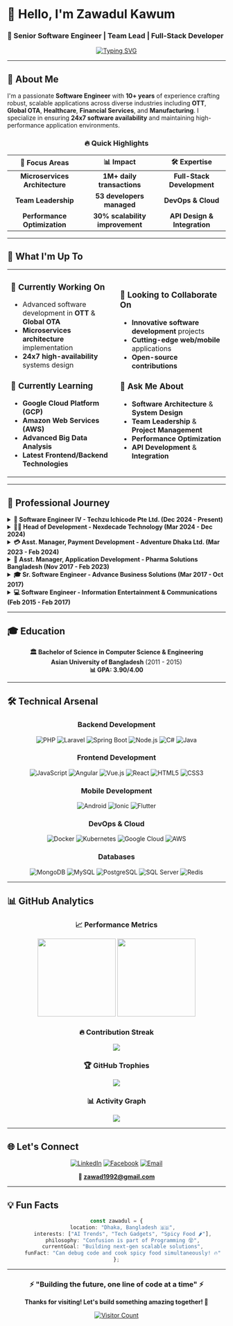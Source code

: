 # 👋 Hello, I'm **Zawadul Kawum**
### 🚀 Senior Software Engineer | Team Lead | Full-Stack Developer

<div align="center">
  
[![Typing SVG](https://readme-typing-svg.herokuapp.com?font=Fira+Code&size=22&pause=1000&color=00D9FF&center=true&vCenter=true&width=600&lines=10%2B+Years+of+Software+Engineering;Full-Stack+Developer;DevOps+%26+Cloud+Enthusiast;Team+Leader+%26+Mentor;Building+Scalable+Solutions)](https://git.io/typing-svg)

</div>

---

## 🎯 **About Me**

I'm a passionate **Software Engineer** with **10+ years** of experience crafting robust, scalable applications across diverse industries including **OTT**, **Global OTA**, **Healthcare**, **Financial Services**, and **Manufacturing**. I specialize in ensuring **24x7 software availability** and maintaining high-performance application environments.

<div align="center">

### 🔥 **Quick Highlights**
| 🎯 **Focus Areas** | 📊 **Impact** | 🛠️ **Expertise** |
|:--:|:--:|:--:|
| **Microservices Architecture** | **1M+ daily transactions** | **Full-Stack Development** |
| **Team Leadership** | **53 developers managed** | **DevOps & Cloud** |
| **Performance Optimization** | **30% scalability improvement** | **API Design & Integration** |

</div>

---

## 🚀 **What I'm Up To**

<table>
<tr>
<td width="50%">

### 🔭 **Currently Working On**
- Advanced software development in **OTT** & **Global OTA**
- **Microservices architecture** implementation
- **24x7 high-availability** systems design

### 🌱 **Currently Learning**
- **Google Cloud Platform (GCP)**
- **Amazon Web Services (AWS)**
- **Advanced Big Data Analysis**
- **Latest Frontend/Backend Technologies**

</td>
<td width="50%">

### 👯 **Looking to Collaborate On**
- **Innovative software development** projects
- **Cutting-edge web/mobile** applications
- **Open-source contributions**

### 💬 **Ask Me About**
- **Software Architecture** & **System Design**
- **Team Leadership** & **Project Management**
- **Performance Optimization**
- **API Development** & **Integration**

</td>
</tr>
</table>

---

## 💼 **Professional Journey**

<details>
<summary><strong>🏢 Software Engineer IV - Techzu Ichicode Pte Ltd. (Dec 2024 - Present)</strong></summary>

```
🔄 Currently transitioning - Updates coming soon!
```

</details>

<details>
<summary><strong>👨‍💼 Head of Development - Nexdecade Technology (Mar 2024 - Dec 2024)</strong></summary>

**🎯 Key Responsibilities:**
- **Led 53 developers** across multiple projects
- **OTT platform development** using Spring Boot
- **VMS & HRM solutions** with Laravel, MySQL, SOAP/REST APIs
- **WebRTC calling application** with cross-device functionality

**🏆 Major Achievements:**
- ✅ **30% scalability improvement** through microservices migration
- ✅ **20% GCP cost reduction** via Redis optimization
- ✅ **20% API response time improvement**

</details>

<details>
<summary><strong>💳 Asst. Manager, Payment Development - Adventure Dhaka Ltd. (Mar 2023 - Feb 2024)</strong></summary>

**🎯 Key Responsibilities:**
- **Global payment platform** design & development
- **NDC Airlines project** handling 1M+ daily transactions
- **Cross-border team coordination** and sprint management

**🏆 Major Achievements:**
- ✅ **1M+ daily payments** processed globally (Philippines, Korea, Japan, India)
- ✅ **Microservices migration** for NDC Airlines platform
- ✅ **Multi-gateway integration** for worldwide payment processing

</details>

<details>
<summary><strong>🏥 Asst. Manager, Application Development - Pharma Solutions Bangladesh (Nov 2017 - Feb 2023)</strong></summary>

**🎯 Key Responsibilities:**
- **24/7 ERP system support** and team leadership
- **Mobile & web application development** for 800+ field force
- **Patient management systems** serving 10,000+ clients
- **Quality management & automation** systems

**🏆 Major Achievements:**
- ✅ **100% order processing automation** eliminating manual data entry
- ✅ **50% manual effort reduction** across 20+ branches
- ✅ **Complete HR automation** (recruitment, attendance, billing)
- ✅ **Disaster recovery system** implementation

</details>

<details>
<summary><strong>🎓 Sr. Software Engineer - Advance Business Solutions (Mar 2017 - Oct 2017)</strong></summary>

**🎯 Key Responsibilities:**
- **Business & Education ERP** development
- **Client requirement analysis** and solution delivery
- **Junior developer mentoring**

**🏆 Major Achievements:**
- ✅ **50+ client implementations** with improved efficiency
- ✅ **10% faster project delivery**
- ✅ **20% downtime reduction** through proactive bug fixing

</details>

<details>
<summary><strong>💻 Software Engineer - Information Entertainment & Communications (Feb 2015 - Feb 2017)</strong></summary>

**🎯 Key Responsibilities:**
- **Government systems development** (Ministry of Planning, Parliament)
- **Mobile banking API** serving 10M+ customers
- **Banking CRM systems** handling 10K+ daily requests

**🏆 Major Achievements:**
- ✅ **10M+ banking customers** supported
- ✅ **Government digitization** projects delivered
- ✅ **High-impact systems** for millions of users

</details>

---

## 🎓 **Education**

<div align="center">

**🏛️ Bachelor of Science in Computer Science & Engineering**  
**Asian University of Bangladesh** (2011 - 2015)  
**📊 GPA: 3.90/4.00**

</div>

---

## 🛠️ **Technical Arsenal**

<div align="center">

### **Backend Development**
![PHP](https://img.shields.io/badge/PHP-777BB4?style=for-the-badge&logo=php&logoColor=white)
![Laravel](https://img.shields.io/badge/Laravel-FF2D20?style=for-the-badge&logo=laravel&logoColor=white)
![Spring Boot](https://img.shields.io/badge/Spring_Boot-6DB33F?style=for-the-badge&logo=spring-boot&logoColor=white)
![Node.js](https://img.shields.io/badge/Node.js-43853D?style=for-the-badge&logo=node.js&logoColor=white)
![C#](https://img.shields.io/badge/C%23-239120?style=for-the-badge&logo=c-sharp&logoColor=white)
![Java](https://img.shields.io/badge/Java-ED8B00?style=for-the-badge&logo=java&logoColor=white)

### **Frontend Development**
![JavaScript](https://img.shields.io/badge/JavaScript-F7DF1E?style=for-the-badge&logo=javascript&logoColor=black)
![Angular](https://img.shields.io/badge/Angular-DD0031?style=for-the-badge&logo=angular&logoColor=white)
![Vue.js](https://img.shields.io/badge/Vue.js-35495E?style=for-the-badge&logo=vue.js&logoColor=4FC08D)
![React](https://img.shields.io/badge/React-20232A?style=for-the-badge&logo=react&logoColor=61DAFB)
![HTML5](https://img.shields.io/badge/HTML5-E34F26?style=for-the-badge&logo=html5&logoColor=white)
![CSS3](https://img.shields.io/badge/CSS3-1572B6?style=for-the-badge&logo=css3&logoColor=white)

### **Mobile Development**
![Android](https://img.shields.io/badge/Android-3DDC84?style=for-the-badge&logo=android&logoColor=white)
![Ionic](https://img.shields.io/badge/Ionic-3880FF?style=for-the-badge&logo=ionic&logoColor=white)
![Flutter](https://img.shields.io/badge/Flutter-02569B?style=for-the-badge&logo=flutter&logoColor=white)

### **DevOps & Cloud**
![Docker](https://img.shields.io/badge/Docker-2496ED?style=for-the-badge&logo=docker&logoColor=white)
![Kubernetes](https://img.shields.io/badge/Kubernetes-326CE5?style=for-the-badge&logo=kubernetes&logoColor=white)
![Google Cloud](https://img.shields.io/badge/Google_Cloud-4285F4?style=for-the-badge&logo=google-cloud&logoColor=white)
![AWS](https://img.shields.io/badge/AWS-232F3E?style=for-the-badge&logo=amazon-aws&logoColor=white)

### **Databases**
![MongoDB](https://img.shields.io/badge/MongoDB-4EA94B?style=for-the-badge&logo=mongodb&logoColor=white)
![MySQL](https://img.shields.io/badge/MySQL-00000F?style=for-the-badge&logo=mysql&logoColor=white)
![PostgreSQL](https://img.shields.io/badge/PostgreSQL-316192?style=for-the-badge&logo=postgresql&logoColor=white)
![SQL Server](https://img.shields.io/badge/Microsoft_SQL_Server-CC2927?style=for-the-badge&logo=microsoft-sql-server&logoColor=white)
![Redis](https://img.shields.io/badge/Redis-DC382D?style=for-the-badge&logo=redis&logoColor=white)

</div>

---

## 📊 **GitHub Analytics**

<div align="center">

### **📈 Performance Metrics**
<img height="180em" src="https://github-readme-stats.vercel.app/api?username=zawad1992&show_icons=true&count_private=true&theme=tokyonight&hide_border=true&bg_color=0D1117" />
<img height="180em" src="https://github-readme-stats.vercel.app/api/top-langs/?username=zawad1992&layout=compact&theme=tokyonight&hide_border=true&bg_color=0D1117" />

### **🔥 Contribution Streak**
<img src="https://github-readme-streak-stats.herokuapp.com/?user=zawad1992&theme=tokyonight&hide_border=true&background=0D1117" />

### **🏆 GitHub Trophies**
<img src="https://github-profile-trophy.vercel.app/?username=zawad1992&theme=tokyonight&no-frame=true&no-bg=true&row=1&column=7" />

### **📊 Activity Graph**
<img src="https://github-readme-activity-graph.vercel.app/graph?username=zawad1992&bg_color=0D1117&color=5BCDEC&line=5BCDEC&point=FFFFFF&hide_border=true" />

</div>

---

## 🌐 **Let's Connect**

<div align="center">

[![LinkedIn](https://img.shields.io/badge/LinkedIn-0077B5?style=for-the-badge&logo=linkedin&logoColor=white)](https://www.linkedin.com/in/zawad1992/)
[![Facebook](https://img.shields.io/badge/Facebook-1877F2?style=for-the-badge&logo=facebook&logoColor=white)](https://www.facebook.com/zawad1992)
[![Email](https://img.shields.io/badge/Email-D14836?style=for-the-badge&logo=gmail&logoColor=white)](mailto:zawad1992@gmail.com)

**📧 zawad1992@gmail.com**

</div>

---

## 💡 **Fun Facts**

<div align="center">

```typescript
const zawadul = {
    location: "Dhaka, Bangladesh 🇧🇩",
    interests: ["AI Trends", "Tech Gadgets", "Spicy Food 🌶️"],
    philosophy: "Confusion is part of Programming 😵",
    currentGoal: "Building next-gen scalable solutions",
    funFact: "Can debug code and cook spicy food simultaneously! 🔥"
};
```

</div>

---

<div align="center">

### **⚡ "Building the future, one line of code at a time" ⚡**

**Thanks for visiting! Let's build something amazing together! 🚀**

[![Visitor Count](https://komarev.com/ghpvc/?username=zawad1992&color=brightgreen&style=for-the-badge)](https://github.com/zawad1992)

</div>
